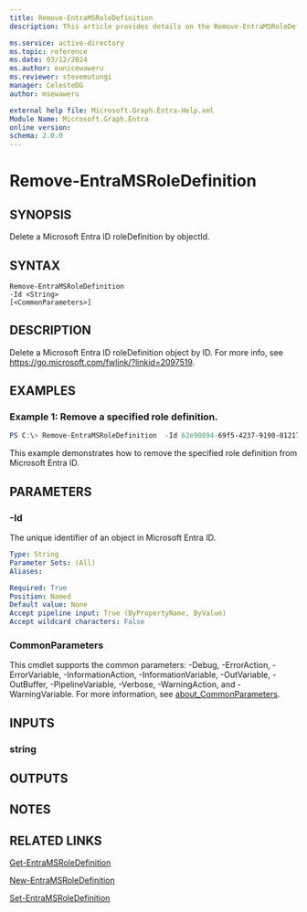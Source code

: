 ```yaml
---
title: Remove-EntraMSRoleDefinition
description: This article provides details on the Remove-EntraMSRoleDefinition command.

ms.service: active-directory
ms.topic: reference
ms.date: 03/12/2024
ms.author: eunicewaweru
ms.reviewer: stevemutungi
manager: CelesteDG
author: msewaweru

external help file: Microsoft.Graph.Entra-Help.xml
Module Name: Microsoft.Graph.Entra
online version:
schema: 2.0.0
---
```


# Remove-EntraMSRoleDefinition

## SYNOPSIS
Delete a Microsoft Entra ID roleDefinition by objectId.

## SYNTAX

```
Remove-EntraMSRoleDefinition 
-Id <String> 
[<CommonParameters>]
```

## DESCRIPTION
Delete a Microsoft Entra ID roleDefinition object by ID.
For more info, see https://go.microsoft.com/fwlink/?linkid=2097519.

## EXAMPLES

### Example 1: Remove a specified role definition.

```powershell
PS C:\> Remove-EntraMSRoleDefinition  -Id 62e90894-69f5-4237-9190-012177145e10
```
This example demonstrates how to remove the specified role definition from Microsoft Entra ID.

## PARAMETERS

### -Id
The unique identifier of an object in Microsoft Entra ID.

```yaml
Type: String
Parameter Sets: (All)
Aliases:

Required: True
Position: Named
Default value: None
Accept pipeline input: True (ByPropertyName, ByValue)
Accept wildcard characters: False
```

### CommonParameters
This cmdlet supports the common parameters: -Debug, -ErrorAction, -ErrorVariable, -InformationAction, -InformationVariable, -OutVariable, -OutBuffer, -PipelineVariable, -Verbose, -WarningAction, and -WarningVariable. For more information, see [about_CommonParameters](http://go.microsoft.com/fwlink/?LinkID=113216).

## INPUTS

### string
## OUTPUTS

## NOTES

## RELATED LINKS

[Get-EntraMSRoleDefinition](Get-EntraMSRoleDefinition.md)

[New-EntraMSRoleDefinition](New-EntraMSRoleDefinition.md)

[Set-EntraMSRoleDefinition](Set-EntraMSRoleDefinition.md)

